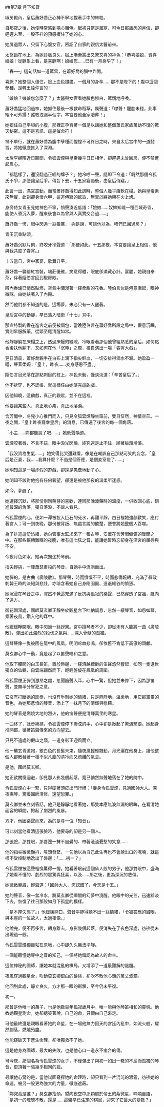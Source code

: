 ##第7章 月下知音

椒房殿內，皇后蕭妤喬正心神不寧地捏著手中的絲帕。

自那夜之後，她便時常感到噁心睏倦。起初只當是風寒，可今日那熟悉的月信，卻遲遲未至，一股不祥的預感攫住了她的心。



她屏退眾人，只留下心腹女官，密詔了自家的親信太醫前來。

太醫跪在地上，為她診脈良久，臉上漸漸露出又驚又喜的神色：「恭喜娘娘，賀喜娘娘！從脈象上看，是喜脈啊！娘娘您……已有一月身孕了！」



「轟──」這句話如一道驚雷，在蕭妤喬的腦中炸開。



喜脈？她整個人僵住，臉上血色褪盡。一個月的身孕……那不是陛下的！腹中這個孽種，是韓王陸仲言的！



「娘娘？娘娘您怎麼了？」太醫與女官看她臉色慘白，驚慌地呼喚。



蕭妤喬猛地回過神，她抓住最後一根救命稻草，厲聲道：「噤聲！龍胎未穩，此事絕不可外揚！誰敢洩漏半個字，本宮要他全家陪葬！」



她捂住自己平坦的小腹，那裡正孕育著一個足以讓她和整個蕭氏家族萬劫不復的驚天秘密。這不是喜訊，這是催命符！



禍不單行，就在蕭妤喬為腹中孽種而惶惶不可終日之時，來自太后宮中的一道懿旨，將她徹底推入了深淵。



太后李婉昭近日聽聞，令狐雲煙與皇帝幾乎日日相伴，卻遲遲未曾圓房，便不禁蹙起眉心。

「都這樣了，還沒翻過正經的牌子？」她冷哼一聲，隨即下令道：「既然那個令狐氏不爭，那便讓皇后爭。傳旨下去，十五家宴過後，由皇后侍寢。」



此言一出，滿宮震動。而當蕭妤喬得知此訊時，整個人幾乎癱軟在榻。她與皇帝素來無實，此刻卻身懷六甲，這道侍寢的懿旨，無異於將她架在火上烤。



身旁侍女青玉見她神色不寧，悄聲湊近低語：「娘娘……奴婢知曉一種西域奇香，能使人昏沉入夢，醒來後會以為曾與人真實交合過……」



蕭妤喬一愣，眼中閃過一絲狠厲，「妳是說，可讓他以為，咱們已圓過房？」



青玉沉重點頭。

蕭妤喬沉默片刻，終咬牙冷聲道：「那便如此。十五那夜，本宮要讓皇上相信，他與我共度了春宵。」



十五當日，宮中家宴，歌舞升平。

蕭妤喬一襲緋紅宮裝，端莊優雅，笑意得體，眼底卻滿藏心計。宴罷，她親自奉茶，伴著陸伯言回到椒房殿。



殿內香爐已悄然點燃，空氣中瀰漫著一縷柔甜的花香。陸伯言似是倦意漸起，眼神微眯，由她扶著入了內殿。

然而他們都不知道的是，這場夢，未必只有一人醒著。



皇后宮中的動靜，早已落入暗衛「十七」耳中。

那盒特製的香在進宮之前便被調包，當晚陸伯言在蕭妤喬所設之局中，假意沉眠，實則早服解藥，從頭至尾清醒如常。



他靜靜躺在床榻之上，透過床幔的縫隙，冷眼看著那個他曾經熟悉的皇后，如何點香後扶他躺下，又如何在他「沉睡」之際，獨自演出一場「春宵大戲」。



翌日清晨，蕭妤喬親手在白布上滴下指尖鮮血，一切安排得滴水不漏。她盈盈一禮，聲音柔婉：「皇上，昨夜……妾身感恩不盡。」



陸伯言目光落在那點刺目的紅上，神色未動，僅淡淡道：「辛苦皇后了。」



他不拆穿，也不認帳，就這樣任由她演完這齣戲。

因他知曉，這齣戲，真正的觀眾，並不在這裡。

他要讓某些人，真正地心疼，真正地落淚。



含芳閣中，冬兒小心推門而入，只見令狐雲煙靜坐窗前，雙目怔然，神情空茫。一夜之間，「皇上昨夜寵幸皇后」的消息，已傳遍了後宮的每一個角落。

「小主……妳都聽說了吧……」她低聲喚道。

雲煙咬著唇，不言不語，眼中淚光閃爍，終究還是止不住，順著臉頰滑落。

「我沒資格生氣……」她笑得比哭還難看，像是在嘲諷自己那點可笑的妄念，「皇后是正妻，我……我算什麼？不過是個答應，是個妾室罷了……」



她明知這是一場虛假的遊戲，卻還是愚蠢地動了心。

她明知不該對他抱有任何奢望，卻還是被他那夜的溫柔所迷惑。



如今，夢醒了。



她選擇沉默，將那份剛剛萌芽的喜歡，連同那晚渡藥時的溫度，一併收回心底，鎖進最深的角落，獨自落淚，不讓人看見。

令狐雲煙的心，便如一潭被投入巨石的死水，再難平靜。白日裡她強顏歡笑，應付著宮人；可一到夜晚，那份被背叛、無處言說的酸楚，便會將她整個人吞噬。

為了排遣這份愁緒，她向管事太監求來了一張古琴，安置在含芳閣偏僻的暖閣之中。在那些輾轉難眠的夜晚，唯有這七弦之音，能讓她暫時忘卻身在深宮的屈辱與不安。



今夜月色如水，她再次獨坐於琴前。



指尖輕挑，一陣蕭瑟肅殺的琴音，自她手中流淌而出。

她彈的，是古曲《廣陵散》。那琴聲，時而憤慨不平，時而悲傷婉轉，充滿了聶政刺韓王時的決絕與悲壯，亦暗含著她自己身陷囹圄、進退維谷的憤懣。



她沉浸在琴音之中，渾然不覺這充滿了反抗與孤寂的樂聲，已然穿透了宮牆，飄向了遠方。



御花園深處，國師莫玄卿正靜坐於觀星台下吐納調息，忽然一縷琴音，如怨如慕，乘著夜風，鑽入他的耳中。



他緩緩睜開眼，眼中閃過一絲訝異。宮中擅琴者不少，卻從未有人能將一曲《廣陵散》，彈出如此濃烈的殺伐之氣與……深入骨髓的孤獨。



這琴聲像一隻被困在籠中的鳳凰，明明啼血悲鳴，卻依舊不肯低下高傲的頭顱。



莫玄卿心中一動，竟是起了以笛聲唱和之意。



他取下腰間的白玉長笛，置於唇邊，一縷清越縹緲的笛聲悠然響起，如同一隻遺世獨立的仙鶴，自雲端翩然而下，輕輕盤旋在鳳凰的周圍。



令狐雲煙正彈到激昂之處，忽聞笛聲入耳，心中一驚，但她並未停下，因為那笛聲，並無半分冒犯之意。

它沒有打斷她的節奏，也沒有壓制她的情緒，只是靜靜地、溫柔地，用它那空靈的音色，為她那悲憤的琴音，添上了一抹月下的清輝與慰藉。



她的琴音是燃燒大地的烈火，他的笛聲便是清輝萬里的寒星。



一曲終了，餘音繞樑，令狐雲煙停下撥弦的手，心中卻是掀起了驚濤駭浪。她起身推開窗，循著笛聲傳來的方向望去。



只見不遠處的假山之巔，一道身影正迎風而立。



他一襲玄青道袍，銀白色的長髮未束，隨夜風輕輕飄動。月光灑在他身上，讓他整個人都散發著一種不似凡塵的清冷而又疏離的氣息。



是他，國師莫玄卿。



她正欲關窗迴避，卻見那人影幾個起落，竟已悄然無聲地落在了她的院中。



令狐雲煙心中一緊，只得硬著頭皮出門行禮：「妾身令狐雲煙，見過國師大人。深夜撫琴，驚擾國師清修，還望恕罪。」



莫玄卿並未立刻答話。他只是靜靜地看著她，那雙本應無波無瀾的眼眸，在看清她面容的瞬間，掀起了劇烈的風暴。



方才，他因樂聲而來，為的是尋一位「知音」。



可此刻當他看清這張臉時，他要尋的卻是另一個人。

那張臉，那雙眼，那唇邊一抹不自覺的、帶著淺淺憂愁的笑意……



他的指尖微微顫抖，喉頭發緊，一句他以為自己此生再也不會說出口的呢喃，就這樣不受控制地逸出了唇邊：「……初一？」



令狐雲煙被這聲輕喚驚得一愣。她看著眼前這個仙人般的男子，他那雙眼中，盛滿了她看不懂的、劇烈的震驚與狂喜，以及……那之後，更為深沉的悲傷。



她微微蹙眉，輕聲道：「國師大人，您認錯了，今天是十五。」



她的聲音，像一盆冷水，將莫玄卿從瞬間的幻夢中澆醒。他眼中的光芒，迅速黯淡下去，恢復了往日那般如月下孤星的模樣。



「是本座失態了。」他緩緩開口，聲音平靜得聽不出一絲情緒，「令狐答應的眉眼，與本座的一位故人，太過相像。」



他說完，便不再多言，轉身離去，身影幾個起落，便消失在了夜色深處，彷彿從未出現過一般。



令狐雲雲煙獨自站在原地，心中卻久久無法平靜。



一個能聽懂她琴中之音的知己，一個將她錯認為故人的命主。



這位神秘的國師，讓她本就混亂的棋局，又增添了一道最難解的謎題。



夜風穿過觀星台，吹動莫玄卿銀白的髮絲，卻吹不散他心頭的萬丈波瀾。



他回到此處，靜立良久，方才那一眼的衝擊，至今仍未平復。



初一。



那曾是他唯一的弟子，也是他數百年孤寂歲月中，唯一能與他琴笛相和的靈魂。他教她觀星測命，她卻總笑著說，自己的命，只願由自己來定。



可他最終還是親眼看著她的命星，在一場他無力回天的宮廷內亂中，如流火般，驟然劃落，燃燒殆盡。

他能窺破天下蒼生命理，卻唯獨救不了她。



這是他身為國師，最大的失敗，也是他心口一道永不癒合的傷。



可今夜，那個名為令狐雲煙的女子，不僅彈出了與初一如出一轍的不屈而孤獨的琴音，更頂著一張幾乎相同的臉。

最讓他心驚的是，當他試圖窺探她的命理時，卻只看到一片混沌的濃霧，彷彿她的命運，被另一股更為強大的力量，徹底遮蔽。

「妳究竟是誰？」莫玄卿抬頭，望向夜空中那顆屬於帝王的紫微星，喃喃自語，「是初一的魂魄不散，還是……這盤早已注定的棋局，迎來了它最大的變數？」

